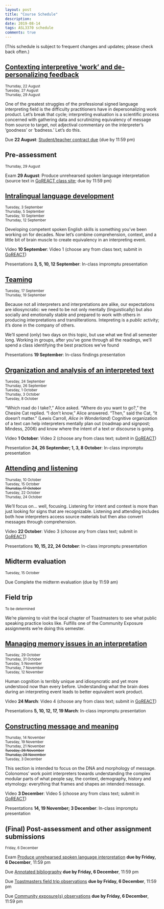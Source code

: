 ```yaml
---
layout: post
title: "Course Schedule"
description: 
date: 2019-08-14
tags: ASL3370 schedule
comments: true
---
```


(This schedule is subject to frequent changes and updates; please check back often.)

## [Contexting interpretive ‘work’ and de-personalizing feedback](../08/contexting-work-and-feedback.html)

<small>
Thursday, 22 August<br>
Tuesday, 27 August<br>
Thursday, 29 August
</small>

One of the greatest struggles of the professional signed language interpreting field is the difficulty practitioners have in depersonalizing work product. Let’s break that cycle; interpreting evaluation is a scientific process concerned with gathering data and scrutinizing equivalency of message from source to target, not adjectival commentary on the interpreter’s ‘goodness’ or ‘badness.’ Let’s do this.

<span class="c-badge c-badge-pill c-badge-secondary">Due</span> **22 August**: [Student/teacher contract due](https://docs.google.com/forms/d/e/1FAIpQLScc7I93RYboaT955frbKYUYDXFQIc4ISzEGw3t9kQAdyeU7Eg/viewform) (due by 11:59 pm)

## Pre-assessment

<small>
Thursday, 29 August<br>
</small>

<span class="c-badge c-badge-pill c-badge-warning">Exam</span> **29 August**: Produce unrehearsed spoken language interpretation (source text in [GoREACT class site](https://app.goreact.com/login); due by 11:59 pm)

## [Intralingual language development](../08/intralingual-language-development.html)

<small>
Tuesday, 3 September<br>
Thursday, 5 September<br>
Tuesday, 10 September<br>
Thursday, 12 September
</small>

Developing competent spoken English skills is something you’ve been working on for decades. Now let’s combine comprehension, context, and a little bit of brain muscle to create equivalency in an interpreting event.

<span class="c-badge c-badge-pill c-badge-success">Video</span> **10 September**: Video 1 (choose any from class text; submit in [GoREACT](https://app.goreact.com/login))

<span class="c-badge c-badge-pill c-badge-info">Presentations</span> **3, 5, 10, 12 September**: In-class impromptu presentation

## [Teaming](../08/teaming.html)

<small>
Tuesday, 17 September<br>
Thursday, 19 September
</small> 

Because not all interpreters and interpretations are alike, our expectations are idiosyncratic: we need to be not only mentally (linguistically) but also socially and emotionally stable and prepared to work with others in producing interpretations and transliterations. Intepreting is a <em>public</em> activity; it’s done in the company of others.

We’ll spend (only) two days on this topic, but use what we find all semester long. Working in groups, after you’ve gone through all the readings, we’ll spend a class identifying the best practices we’ve found

<span class="c-badge c-badge-pill c-badge-info">Presentations</span> **19 September**: In-class findings presentation

## [Organization and analysis of an interpreted text](../08/organization-analysis-interpreted-text.html)

<small>
Tuesday, 24 September<br>
Thursday, 26 September<br>
Tuesday, 1 October<br>
Thursday, 3 October<br>
Tuesday, 8 October<br>
</small>

“Which road do I take?,” Alice asked.
“Where do you want to go?,” the Chesire Cat replied.
“I don’t know,” Alice answered.
“Then,” said the Cat, “it doesn’t matter.”
(Lewis Carroll, *Alice in Wonderland*)
Cognitive organization of a text can help interpreters mentally plan out (roadmap and signpost; Mindess, 2006) and know where the intent of a text or discourse is going.

<span class="c-badge c-badge-pill c-badge-success">Video</span> **1 October**: Video 2 (choose any from class text; submit in [GoREACT](https://app.goreact.com/login))

<span class="c-badge c-badge-pill c-badge-info">Presentation</span> **24, 26 September; 1, 3, 8 October**: In-class impromptu presentation

## [Attending and listening](../08/attending-and-listening.html)

<small>
Thursday, 10 October<br>
Tuesday, 15 October<br>
<span><strike>Thursday, 17 October</strike></span><br>
Tuesday, 22 October<br>
Thursday, 24 October
</small> 

We’ll focus on... well, focusing. Listening for intent and context is more than just looking for signs that are recognizable. Listening and attending includes both how interpreters access source materials but then also convert messages through comprehension.

<span class="c-badge c-badge-pill c-badge-success">Video</span> **22 October**: Video 3 (choose any from class text; submit in [GoREACT](https://app.goreact.com/login))

<span class="c-badge c-badge-pill c-badge-info">Presentations</span> **10, 15, 22, 24 October**: In-class impromptu presentation

## Midterm evaluation

<small>
Tuesday, 15 October<br>
</small>

<span class="c-badge c-badge-pill c-badge-secondary">Due</span> Complete the midterm evaluation (due by 11:59 am)

## Field trip

<small>
To be determined
</small>

We’re planning to visit the local chapter of Toastmasters to see what public speaking practice looks like. Fulfills one of the Community Exposure assignments we’re doing this semester.

## [Managing memory issues in an interpretation](../08/managing-memory-issues.html)

<small>
Tuesday, 29 October<br>
Thursday, 31 October<br>
Tuesday, 5 November<br>
Thursday, 7 November<br>
Tuesday, 12 November<br>
</small> 

Human cognition is terribly unique and idiosyncratic and yet more understood now than every before. Understanding what the brain does during an interpreting event leads to better equivalent work product.

<span class="c-badge c-badge-pill c-badge-success">Video</span> **24 March**: Video 4 (choose any from class text; submit in [GoREACT](https://app.goreact.com/login))

<span class="c-badge c-badge-pill c-badge-info">Presentations</span> **5, 10, 12, 17, 19 March**: In-class impromptu presentation

## [Constructing message and meaning](../08/constructing-and-reformulating-message.html)

<small>
Thursday, 14 November<br>
Tuesday, 19 November<br>
Thursday, 21 November<br>
<strike>Tuesday, 26 November<br>
Thursday, 28 November</strike><br>
Tuesday, 3 December
</small> 

This section is intended to focus on the DNA and morphology of message. Colonomos’ work point interpreters towards understanding the complex modular parts of what people say, the context, demography, history and etymology: everything that frames and shapes an intended message.

<span class="c-badge c-badge-pill c-badge-success">Video</span> **3 December**: Video 5 (choose any from class text; submit in [GoREACT](https://app.goreact.com/login))

<span class="c-badge c-badge-pill c-badge-info">Presentations</span> **14, 19 November; 3 December**: In-class impromptu presentation

## (Final) Post-assessment and other assignment submissions

<small>
Friday, 6 December
</small>

<span class="c-badge c-badge-pill c-badge-warning">Exam</span> [Produce unrehearsed spoken language interpretation](https://app.goreact.com/login) **due by Friday, 6 December**, 11:59 pm

<span class="c-badge c-badge-pill c-badge-secondary">Due</span> [Annotated bibliography](https://uvu.instructure.com) **due by Friday, 6 December**, 11:59 pm

<span class="c-badge c-badge-pill c-badge-secondary">Due</span> [Toastmasters field trip observations](https://uvu.instructure.com) **due by Friday, 6 December**, 11:59 pm

<span class="c-badge c-badge-pill c-badge-secondary">Due</span> [Community exposure(s) observations](https://uvu.instructure.com) **due by Friday, 6 December**, 11:59 pm
